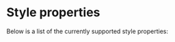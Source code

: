 # Style properties

Below is a list of the currently supported style properties:

<!-- | Property         | Description                               | Animatable? |
|------------------|-------------------------------------------|-------------|
| display | determines whether an entity will be rendered and acted on by the layout system    | Yes         |
| visibility     | determines whether an entity will be rendered.        | Yes         |
| opacity     | The opacity of a view, between 0.0 and 1.0.        | Yes         |
| z_order     | ...        | Yes         |
| border-width     | Sets the width of the view border.        | Yes         |
| border-width     | Sets the width of the view border.        | Yes         |
| border-width     | Sets the width of the view border.        | Yes         |
| border-width     | Sets the width of the view border.        | Yes         |
| border-width     | Sets the width of the view border.        | Yes         |
| border-width     | Sets the width of the view border.        | Yes         |
| border-width     | Sets the width of the view border.        | Yes         |
|                  |                                           |             | -->